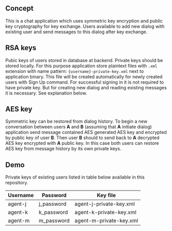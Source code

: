 ## Concept

This is a chat application which uses symmetric key encryption 
and public key cryptography for key exchange. Users available to add
new dialog with existing user and send messages to this dialog after
key exchange.

## RSA keys

Pubic keys of users stored in database at backend.
Private keys should be stored locally. For this purpose application
store plaintext files with `.xml` extension with name pattern: 
`{username}-private-key.xml` next to application binary. This file will
be created automatically for newly created users with Sign Up command.
For successful signing in it is not required to have private key. But
for creating new dialog and reading existing messages it is necessary.
See explanation below.

## AES key

Symmetric key can be restored from dialog history. To begin a new 
conversation between users **A**  and **B** (assuming that **A** 
initiate dialog) application send message contained AES generated AES 
key and encrypted by public key of user **B**. Then user **B** should
to send back to **A** decrypted AES key encrypted with **A** public key.
In this case both users can restore AES key from message history by its
own private keys.

## Demo

Private keys of existing users listed in table below available in 
this repository.

| Username | Password | Key file |
|---|---|---|
| agent-j | j_password | agent-j-private-key.xml |
| agent-k | k_password | agent-k-private-key.xml |
| agent-m | m_password | agent-m-private-key.xml |
